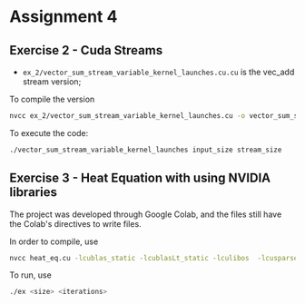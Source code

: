 # Assignment 4

## Exercise 2 - Cuda Streams

- `ex_2/vector_sum_stream_variable_kernel_launches.cu.cu` is the vec_add stream version;

To compile the version

```bash
nvcc ex_2/vector_sum_stream_variable_kernel_launches.cu -o vector_sum_stream_variable_kernel_launches
```

To execute the code:

```bash
./vector_sum_stream_variable_kernel_launches input_size stream_size
```

## Exercise 3 - Heat Equation with using NVIDIA libraries

The project was developed through Google Colab, and the files still have the Colab's directives to write files.

In order to compile, use

```bash
nvcc heat_eq.cu -lcublas_static -lcublasLt_static -lculibos  -lcusparse -o  execute
```

To run, use

```bash
./ex <size> <iterations>
```

